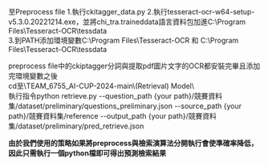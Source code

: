 至Preprocess file
1.執行ckitagger_data.py
2.執行tesseract-ocr-w64-setup-v5.3.0.20221214.exe，並將chi_tra.traineddata語言資料包加進C:\Program Files\Tesseract-OCR\tessdata\
3.到PATH添加環境變數C:\Program Files\Tesseract-OCR 和 C:\Program Files\Tesseract-OCR\tessdata

preprocess file中的ckiptagger分詞與提取pdf圖片文字的OCR都安裝完畢且添加完環境變數之後  
cd至\TEAM_6755_AI-CUP-2024-main\\(Retrieval) Model\  
執行指令python retrieve.py  --question_path {your path}/競賽資料集/dataset/preliminary/questions_preliminary.json --source_path {your path}/競賽資料集/reference --output_path {your path}/競賽資料集/dataset/preliminary/pred_retrieve.json

**由於我們使用的策略如果將preprocess與檢索演算法分開執行會使準確率降低，因此只需執行一個python檔即可得出預測檢索結果**
